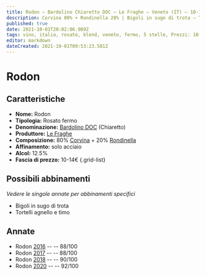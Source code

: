 ```yaml
---
title: Rodon – Bardolino Chiaretto DOC – Le Fraghe – Veneto (IT) – 10-14€ – 3★-5★
description: Corvina 80% + Rondinella 20% | Bigoli in sugo di trota – Tortelli agnello e timo
published: true
date: 2021-10-01T20:02:06.909Z
tags: vino, italia, rosato, blend, veneto, fermo, 5 stelle, Prezzi: 10-14€, corvina, rondinella, Bigoli in sugo di trota, Tortelli agnello e timo
editor: markdown
dateCreated: 2021-10-01T09:53:23.581Z
---
```


# Rodon

## Caratteristiche
- **Nome:** Rodon
- **Tipologia:** Rosato fermo
- **Denominazione:** [Bardolino DOC](/denominazioni/Italia/Veneto/DOC/Bardolino) (Chiaretto)
- **Produttore:** [Le Fraghe](/produttori/Italia/Veneto/Le-Fraghe) 
- **Composizione:** 80% [Corvina](/vitigni/Italia/bacca-nera/corvina) + 20% [Rondinella](/vitigni/Italia/bacca-nera/rondinella)
- **Affinamento:** solo acciaio
- **Alcol:** 12.5%
- **Fascia di prezzo:** 10-14€
{.grid-list}

## Possibili abbinamenti
*Vedere le singole annate per abbinamenti specifici*

- Bigoli in sugo di trota
- Tortelli agnello e timo


## Annate
- Rodon [2016](vini/Italia/Veneto/Le-Fraghe/Rodon/2016) -- <span class="star-3"></span> -- 88/100
- Rodon [2017](vini/Italia/Veneto/Le-Fraghe/Rodon/2017) -- <span class="star-3"></span> -- 88/100
- Rodon [2018](vini/Italia/Veneto/Le-Fraghe/Rodon/2018) -- <span class="star-4"></span> -- 90/100
- Rodon [2020](vini/Italia/Veneto/Le-Fraghe/Rodon/2020) -- <span class="star-5"></span> -- 92/100
